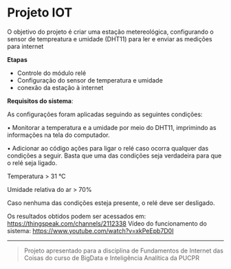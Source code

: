 # Projeto IOT
O objetivo do projeto é criar uma estação metereológica, configurando o sensor de tempreatura e umidade (DHT11) para ler e enviar as medições para internet

**Etapas**
* Controle do módulo relé
* Configuração do sensor de temperatura e umidade
* conexão da estação à internet

**Requisitos do sistema**:

As configurações foram aplicadas seguindo as seguintes condições:

•	Monitorar a temperatura e a umidade por meio do DHT11, imprimindo as informações na tela do computador.

•	Adicionar ao código ações para ligar o relé caso ocorra qualquer das condições a seguir. Basta que uma das condições seja verdadeira para que o relé seja ligado. 

Temperatura > 31 °C 

Umidade relativa do ar > 70% 

Caso nenhuma das condições esteja presente, o relé deve ser desligado.

Os resultados obtidos podem ser acessados em: https://thingspeak.com/channels/2112338
Vídeo do funcionamento do sistema: https://www.youtube.com/watch?v=xkPeEpb7D0I

----- 

> Projeto apresentado para a disciplina de Fundamentos de Internet das Coisas do curso de BigData e Inteligência Analítica da PUCPR
